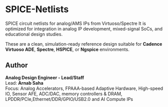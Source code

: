 # SPICE-Netlists
SPICE circuit netlists for analog/AMS IPs from Virtuoso/Spectre 
It is optimized for integration in analog IP development, mixed-signal SoCs, and educational design studies.



These are a clean, simulation-ready reference design suitable for **Cadence Virtuoso ADE**, **Spectre**, **HSPICE**, or **Ngspice** environments.



## Author

**Analog Design Engineer - Lead/Staff**  
Lead: **Arnab Saha**  
Focus: Analog Accelerators, FPAAA-based Adaptive Hardware, High-speed IO, Sensor AFE, ADC/DAC, memory controllers & DRAM, LPDDR/PCIe,Ethernet/DDR/GPIO/USB2.0 and AI Compute IPs  
